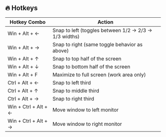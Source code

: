 ## 🔥 Hotkeys

| Hotkey Combo              | Action                                             |
|---------------------------|----------------------------------------------------|
| Win + Alt + ←            | Snap to left (toggles between 1/2 → 2/3 → 1/3 widths) |
| Win + Alt + →            | Snap to right (same toggle behavior as above)     |
| Win + Alt + ↑            | Snap to top half of the screen                    |
| Win + Alt + ↓            | Snap to bottom half of the screen                 |
| Win + Alt + F            | Maximize to full screen (work area only)          |
| Ctrl + Alt + ←           | Snap to left third                                |
| Ctrl + Alt + ↑           | Snap to middle third                              |
| Ctrl + Alt + →           | Snap to right third                               |
| Win + Ctrl + Alt + ←     | Move window to left monitor                       |
| Win + Ctrl + Alt + →     | Move window to right monitor                      |
